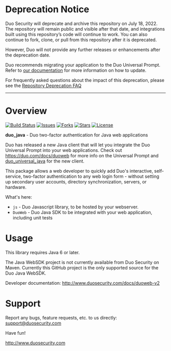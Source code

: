# Deprecation Notice

Duo Security will deprecate and archive this repository on July 18, 2022. The repository will remain public and visible after that date, and integrations built using this repository’s code will continue to work. You can also continue to fork, clone, or pull from this repository after it is deprecated.

However, Duo will not provide any further releases or enhancements after the deprecation date.

Duo recommends migrating your application to the Duo Universal Prompt. Refer to [our documentation](https://duo.com/docs/universal-prompt-update-guide) for more information on how to update.

For frequently asked questions about the impact of this deprecation, please see the [Repository Deprecation FAQ](https://duosecurity.github.io/faq.html)

----

# Overview

[![Build Status](https://github.com/duosecurity/duo_java/workflows/Java%20CI/badge.svg)](https://github.com/duosecurity/duo_universal_java/actions)
[![Issues](https://img.shields.io/github/issues/duosecurity/duo_java)](https://github.com/duosecurity/duo_java/issues)
[![Forks](https://img.shields.io/github/forks/duosecurity/duo_java)](https://github.com/duosecurity/duo_java/network/members)
[![Stars](https://img.shields.io/github/stars/duosecurity/duo_java)](https://github.com/duosecurity/duo_java/stargazers)
[![License](https://img.shields.io/badge/License-View%20License-orange)](https://github.com/duosecurity/duo_java/blob/master/LICENSE)

**duo_java** - Duo two-factor authentication for Java web applications

Duo has released a new Java client that will let you integrate the Duo Universal Prompt into your web applications.
Check out https://duo.com/docs/duoweb for more info on the Universal Prompt and [duo_universal_java](https://github.com/duosecurity/duo_universal_java) for the new client.

This package allows a web developer to quickly add Duo's interactive, self-service, two-factor authentication to any web login form - without setting up secondary user accounts, directory synchronization, servers, or hardware.

What's here:

* `js` - Duo Javascript library, to be hosted by your webserver.
* `DuoWeb` - Duo Java SDK to be integrated with your web application, including unit tests

# Usage

This library requires Java 6 or later.

The Java WebSDK project is not currently available from Duo Security on Maven.  Currently this GitHub project is the only supported source for the Duo Java WebSDK.

Developer documentation: <http://www.duosecurity.com/docs/duoweb-v2>

# Support

Report any bugs, feature requests, etc. to us directly:
support@duosecurity.com

Have fun!

<http://www.duosecurity.com>
